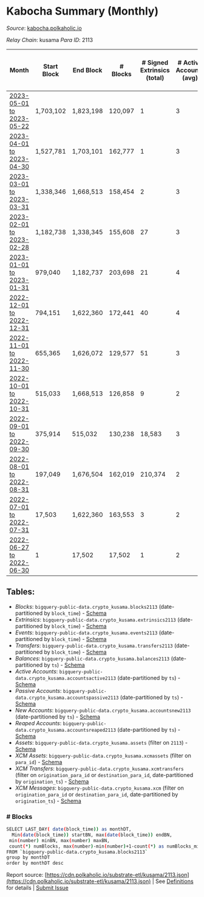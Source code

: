 # Kabocha Summary (Monthly)

_Source_: [kabocha.polkaholic.io](https://kabocha.polkaholic.io)

*Relay Chain*: kusama
*Para ID*: 2113



| Month | Start Block | End Block | # Blocks | # Signed Extrinsics (total) | # Active Accounts (avg) | # Addresses with Balances (max) | Issues |
| ----- | ----------- | --------- | -------- | --------------------------- | ----------------------- | ------------------------------- | ------ |
| [2023-05-01 to 2023-05-22](/kusama/2113-kabocha/2023-05-31.md) | 1,703,102 | 1,823,198 | 120,097 | 1 | 3 | 13,225 | -   |   
| [2023-04-01 to 2023-04-30](/kusama/2113-kabocha/2023-04-30.md) | 1,527,781 | 1,703,101 | 162,777 | 1 | 3 | 13,225 | - 12,544 (7.15%) |   
| [2023-03-01 to 2023-03-31](/kusama/2113-kabocha/2023-03-31.md) | 1,338,346 | 1,668,513 | 158,454 | 2 | 3 | 13,224 | - 171,714 (52.01%) |   
| [2023-02-01 to 2023-02-28](/kusama/2113-kabocha/2023-02-28.md) | 1,182,738 | 1,338,345 | 155,608 | 27 | 3 | 13,224 | -   |   
| [2023-01-01 to 2023-01-31](/kusama/2113-kabocha/2023-01-31.md) | 979,040 | 1,182,737 | 203,698 | 21 | 4 | 13,221 | -   |   
| [2022-12-01 to 2022-12-31](/kusama/2113-kabocha/2022-12-31.md) | 794,151 | 1,622,360 | 172,441 | 40 | 4 | 13,218 | - 655,769 (79.18%) |   
| [2022-11-01 to 2022-11-30](/kusama/2113-kabocha/2022-11-30.md) | 655,365 | 1,626,072 | 129,577 | 51 | 3 | 13,216 | - 841,131 (86.65%) |   
| [2022-10-01 to 2022-10-31](/kusama/2113-kabocha/2022-10-31.md) | 515,033 | 1,668,513 | 126,858 | 9 | 2 | 13,216 | - 1,026,623 (89.00%) |   
| [2022-09-01 to 2022-09-30](/kusama/2113-kabocha/2022-09-30.md) | 375,914 | 515,032 | 130,238 | 18,583 | 3 | 13,290 | - 8,881 (6.38%) |   
| [2022-08-01 to 2022-08-31](/kusama/2113-kabocha/2022-08-31.md) | 197,049 | 1,676,504 | 162,019 | 210,374 | 2 | 16,440 | - 1,317,437 (89.05%) |   
| [2022-07-01 to 2022-07-31](/kusama/2113-kabocha/2022-07-31.md) | 17,503 | 1,622,360 | 163,553 | 3 | 2 | 6 | - 1,441,305 (89.81%) |   
| [2022-06-27 to 2022-06-30](/kusama/2113-kabocha/2022-06-30.md) | 1 | 17,502 | 17,502 | 1 | 2 | 5 | -   |   

## Tables:

* _Blocks_: `bigquery-public-data.crypto_kusama.blocks2113` (date-partitioned by `block_time`) - [Schema](/schema/balances.json)
* _Extrinsics_: `bigquery-public-data.crypto_kusama.extrinsics2113` (date-partitioned by `block_time`) - [Schema](/schema/extrinsics.json)
* _Events_: `bigquery-public-data.crypto_kusama.events2113` (date-partitioned by `block_time`) - [Schema](/schema/events.json)
* _Transfers_: `bigquery-public-data.crypto_kusama.transfers2113` (date-partitioned by `block_time`) - [Schema](/schema/transfers.json)
* _Balances_: `bigquery-public-data.crypto_kusama.balances2113` (date-partitioned by `ts`) - [Schema](/schema/balances.json)
* _Active Accounts_: `bigquery-public-data.crypto_kusama.accountsactive2113` (date-partitioned by `ts`) - [Schema](/schema/accountsactive.json)
* _Passive Accounts_: `bigquery-public-data.crypto_kusama.accountspassive2113` (date-partitioned by `ts`) - [Schema](/schema/accountspassive.json)
* _New Accounts_: `bigquery-public-data.crypto_kusama.accountsnew2113` (date-partitioned by `ts`) - [Schema](/schema/accountsnew.json)
* _Reaped Accounts_: `bigquery-public-data.crypto_kusama.accountsreaped2113` (date-partitioned by `ts`) - [Schema](/schema/accountsreaped.json)
* _Assets_: `bigquery-public-data.crypto_kusama.assets` (filter on `2113`) - [Schema](/schema/assets.json)
* _XCM Assets_: `bigquery-public-data.crypto_kusama.xcmassets` (filter on `para_id`) - [Schema](/schema/xcmassets.json)
* _XCM Transfers_: `bigquery-public-data.crypto_kusama.xcmtransfers` (filter on `origination_para_id` or `destination_para_id`, date-partitioned by `origination_ts`) - [Schema](/schema/xcmtransfers.json)
* _XCM Messages_: `bigquery-public-data.crypto_kusama.xcm` (filter on `origination_para_id` or `destination_para_id`, date-partitioned by `origination_ts`) - [Schema](/schema/xcm.json)

### # Blocks
```bash
SELECT LAST_DAY( date(block_time)) as monthDT,
  Min(date(block_time)) startBN, max(date(block_time)) endBN, 
 min(number) minBN, max(number) maxBN, 
 count(*) numBlocks, max(number)-min(number)+1-count(*) as numBlocks_missing 
FROM `bigquery-public-data.crypto_kusama.blocks2113` 
group by monthDT 
order by monthDT desc
```


Report source: [https://cdn.polkaholic.io/substrate-etl/kusama/2113.json](https://cdn.polkaholic.io/substrate-etl/kusama/2113.json) | See [Definitions](/DEFINITIONS.md) for details | [Submit Issue](https://github.com/colorfulnotion/substrate-etl/issues)

